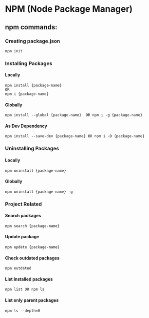 # NPM (Node Package Manager)
## npm commands:

### Creating package.json
` npm init `

### Installing Packages
#### Locally
``` 
npm install {package-name} 
OR 
npm i {package-name}
```

#### Globally
` npm install --global {package-name}  OR npm i -g {package-name} `

#### As Dev Dependency
` npm install --save-dev {package-name} OR npm i -D {package-name} `

### Uninstalling Packages
#### Locally
` npm uninstall {package-name} `

#### Globally
` npm uninstall {package-name} -g `

### Project Related
#### Search packages
` npm search {package-name} `
#### Update package
` npm update {package-name} `

#### Check outdated packages
` npm outdated `

#### List installed packages
` npm list OR npm ls `

#### List only parent packages
` npm ls --depth=0 `

